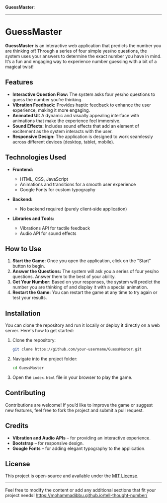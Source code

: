  **GuessMaster**:

---

# **GuessMaster**

**GuessMaster** is an interactive web application that predicts the number you are thinking of! Through a series of four simple yes/no questions, the system uses your answers to determine the exact number you have in mind. It’s a fun and engaging way to experience number guessing with a bit of a magical twist!

## **Features**
- **Interactive Question Flow:** The system asks four yes/no questions to guess the number you’re thinking.
- **Vibration Feedback:** Provides haptic feedback to enhance the user experience, making it more engaging.
- **Animated UI:** A dynamic and visually appealing interface with animations that make the experience feel immersive.
- **Sound Effects:** Includes sound effects that add an element of excitement as the system interacts with the user.
- **Responsive Design:** The application is designed to work seamlessly across different devices (desktop, tablet, mobile).

## **Technologies Used**
- **Frontend:**
  - HTML, CSS, JavaScript
  - Animations and transitions for a smooth user experience
  - Google Fonts for custom typography
  
- **Backend:**
  - No backend required (purely client-side application)

- **Libraries and Tools:**
  - Vibrations API for tactile feedback
  - Audio API for sound effects

## **How to Use**
1. **Start the Game:** Once you open the application, click on the "Start" button to begin.
2. **Answer the Questions:** The system will ask you a series of four yes/no questions. Answer them to the best of your ability.
3. **Get Your Number:** Based on your responses, the system will predict the number you are thinking of and display it with a special animation.
4. **Restart the Game:** You can restart the game at any time to try again or test your results.

## **Installation**

You can clone the repository and run it locally or deploy it directly on a web server. Here's how to get started:

1. Clone the repository:
   ```bash
   git clone https://github.com/your-username/GuessMaster.git
   ```
2. Navigate into the project folder:
   ```bash
   cd GuessMaster
   ```
3. Open the `index.html` file in your browser to play the game.

## **Contributing**

Contributions are welcome! If you’d like to improve the game or suggest new features, feel free to fork the project and submit a pull request.

## **Credits**
- **Vibration and Audio APIs** – for providing an interactive experience.
- **Bootstrap** – for responsive design.
- **Google Fonts** – for adding elegant typography to the application.

## **License**
This project is open-source and available under the [MIT License](LICENSE).

---

Feel free to modify the content or add any additional sections that fit your project needs!
https://mohammadibbu.github.io/tell-thought-number/
